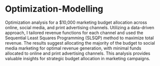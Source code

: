 # Optimization-Modelling
Optimization analysis for a $10,000 marketing budget allocation across online, social media, and print advertising channels.
Utilizing a data-driven approach, I tailored revenue functions for each channel and used the Sequential Least Squares Programming (SLSQP) method to maximize total revenue. The results suggest allocating the majority of the budget to social media marketing for optimal revenue generation, with minimal funds allocated to online and print advertising channels. This analysis provides valuable insights for strategic budget allocation in marketing campaigns.
